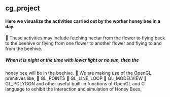 ## cg_project

#### Here we visualize the activities carried out by the worker honey bee in a day.
 These activities may include fetching nectar from the flower to
flying back to the beehive or flying from one flower to another
flower and flying to and from the beehive.
##### When it is night or the time with lower light or no sun, then the
honey bee will be in the beehive.
 We are making use of the OpenGL primitives like,
 GL_POINTS
 GL_LINE_LOOP
 GL_MODELVIEW
 GL_POLYGON
and other useful built-in functions of OpenGL and C language to
exhibit the interaction and simulation of Honey Bees.
